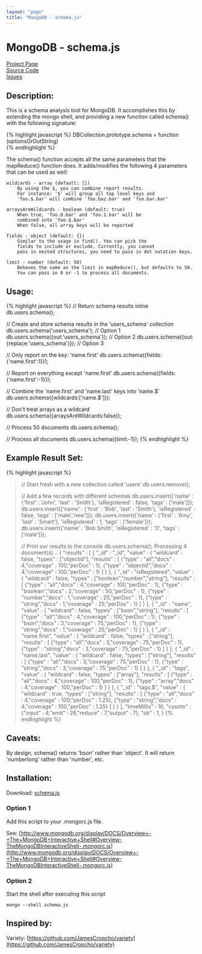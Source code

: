 ```yaml
---
layout: "page"
title: "MongoDB - schema.js"
---
```

# MongoDB - schema.js #

[Project Page](http://skratchdot.com/projects/mongodb-schema/)  
[Source Code](https://github.com/skratchdot/mongodb-schema/)  
[Issues](https://github.com/skratchdot/mongodb-schema/issues/)  

## Description: ##

This is a schema analysis tool for MongoDB. It accomplishes this by
extending the mongo shell, and providing a new function called schema()
with the following signature:  

{% highlight javascript %}
DBCollection.prototype.schema = function (optionsOrOutString)  
{% endhighlight %}

The schema() function accepts all the same parameters that the mapReduce() function
does. It adds/modifies the following 4 parameters that can be used as well:

    wildcards - array (default: [])
        By using the $, you can combine report results.
        For instance: '$' will group all top level keys and
        'foo.$.bar' will combine 'foo.baz.bar' and 'foo.bar.bar'

    arraysAreWildcards - boolean (default: true)
        When true, 'foo.0.bar' and 'foo.1.bar' will be
        combined into 'foo.$.bar'
        When false, all array keys will be reported

    fields - object (default: {})
        Similar to the usage in find(). You can pick the
        fields to include or exclude. Currently, you cannot 
        pass in nested structures, you need to pass in dot notation keys.

    limit - number (default: 50)
        Behaves the same as the limit in mapReduce(), but defaults to 50.
        You can pass in 0 or -1 to process all documents.

## Usage: ##

{% highlight javascript %}
// Return schema results inline
db.users.schema();

// Create and store schema results in the 'users_schema' collection
db.users.schema('users_schema'); // Option 1
db.users.schema({out:'users_schema'}); // Option 2
db.users.schema({out:{replace:'users_schema'}}); // Option 3

// Only report on the key: 'name.first'
db.users.schema({fields:{'name.first':1}});

// Report on everything except 'name.first'
db.users.schema({fields:{'name.first':-1}});

// Combine the 'name.first' and 'name.last' keys into 'name.$'
db.users.schema({wildcards:['name.$']});

// Don't treat arrays as a wildcard
db.users.schema({arraysAreWildcards:false});

// Process 50 documents
db.users.schema();

// Process all documents
db.users.schema({limit:-1});
{% endhighlight %}

## Example Result Set: ##

{% highlight javascript %}
> // Start fresh with a new collection called 'users'
> db.users.remove();
> 
> // Add a few records with different schemas
> db.users.insert({'name' : {'first' : 'John', 'last' : 'Smith'}, 'isRegistered' : false, 'tags' : ['male']});
> db.users.insert({'name' : {'first' : 'Bob', 'last' : 'Smith'}, 'isRegistered' : false, 'tags' : ['male','new']});
> db.users.insert({'name' : {'first' : 'Amy', 'last' : 'Smart'}, 'isRegistered' : 1, 'tags' : ['female']});
> db.users.insert({'name' : 'Bob Smith', 'isRegistered' : '0', 'tags' : ['male']});
> 
> // Print our results to the console
> db.users.schema();
Processing 4 document(s)...
{
  "results" : [
    {
      "_id" : "_id",
      "value" : {
        "wildcard" : false,
        "types" : ["objectid"],
        "results" : [
          {"type" : "all","docs" : 4,"coverage" : 100,"perDoc" : 1},
          {"type" : "objectid","docs" : 4,"coverage" : 100,"perDoc" : 1}
        ]
      }
    },
    {
      "_id" : "isRegistered",
      "value" : {
        "wildcard" : false,
        "types" : ["boolean","number","string"],
        "results" : [
          {"type" : "all","docs" : 4,"coverage" : 100,"perDoc" : 1},
          {"type" : "boolean","docs" : 2,"coverage" : 50,"perDoc" : 1},
          {"type" : "number","docs" : 1,"coverage" : 25,"perDoc" : 1},
          {"type" : "string","docs" : 1,"coverage" : 25,"perDoc" : 1}
        ]
      }
    },
    {
      "_id" : "name",
      "value" : {
        "wildcard" : false,
        "types" : ["bson","string"],
        "results" : [
          {"type" : "all","docs" : 4,"coverage" : 100,"perDoc" : 1},
          {"type" : "bson","docs" : 3,"coverage" : 75,"perDoc" : 1},
          {"type" : "string","docs" : 1,"coverage" : 25,"perDoc" : 1}
        ]
      }
    },
    {
      "_id" : "name.first",
      "value" : {
        "wildcard" : false,
        "types" : ["string"],
        "results" : [
          {"type" : "all","docs" : 3,"coverage" : 75,"perDoc" : 1},
          {"type" : "string","docs" : 3,"coverage" : 75,"perDoc" : 1}
        ]
      }
    },
    {
      "_id" : "name.last",
      "value" : {
        "wildcard" : false,
        "types" : ["string"],
        "results" : [
          {"type" : "all","docs" : 3,"coverage" : 75,"perDoc" : 1},
          {"type" : "string","docs" : 3,"coverage" : 75,"perDoc" : 1}
        ]
      }
    },
    {
      "_id" : "tags",
      "value" : {
        "wildcard" : false,
        "types" : ["array"],
        "results" : [
          {"type" : "all","docs" : 4,"coverage" : 100,"perDoc" : 1},
          {"type" : "array","docs" : 4,"coverage" : 100,"perDoc" : 1}
        ]
      }
    },
    {
      "_id" : "tags.$",
      "value" : {
        "wildcard" : true,
        "types" : ["string"],
        "results" : [
          {"type" : "all","docs" : 4,"coverage" : 100,"perDoc" : 1.25},
          {"type" : "string","docs" : 4,"coverage" : 100,"perDoc" : 1.25}
        ]
      }
    }
  ],
  "timeMillis" : 16,
  "counts" : {"input" : 4,"emit" : 26,"reduce" : 7,"output" : 7},
  "ok" : 1,
}
{% endhighlight %}

## Caveats: ##

By design, schema() returns 'bson' rather than 'object'.
It will return 'numberlong' rather than 'number', etc.

## Installation: ##

Download: [schema.js](https://github.com/skratchdot/mongodb-schema/raw/master/schema.js)

### Option 1 ###

Add this script to your .mongorc.js file.  

See: [http://www.mongodb.org/display/DOCS/Overview+-+The+MongoDB+Interactive+Shell#Overview-TheMongoDBInteractiveShell-.mongorc.js](http://www.mongodb.org/display/DOCS/Overview+-+The+MongoDB+Interactive+Shell#Overview-TheMongoDBInteractiveShell-.mongorc.js)

### Option 2 ###

Start the shell after executing this script  

    mongo --shell schema.js

## Inspired by: ##

Variety: [https://github.com/JamesCropcho/variety](https://github.com/JamesCropcho/variety)
